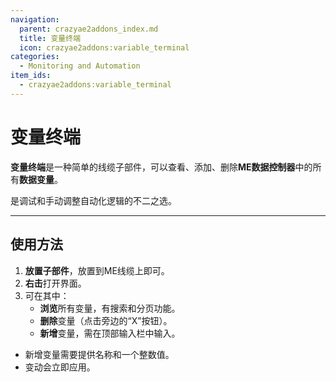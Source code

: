```yaml
---
navigation:
  parent: crazyae2addons_index.md
  title: 变量终端
  icon: crazyae2addons:variable_terminal
categories:
  - Monitoring and Automation
item_ids:
  - crazyae2addons:variable_terminal
---
```


# 变量终端

**变量终端**是一种简单的线缆子部件，可以查看、添加、删除**ME数据控制器**中的所有**数据变量**。

是调试和手动调整自动化逻辑的不二之选。

---

## 使用方法

1. **放置子部件**，放置到ME线缆上即可。
2. **右击**打开界面。
3. 可在其中：
   - **浏览**所有变量，有搜索和分页功能。
   - **删除**变量（点击旁边的“X”按钮）。
   - **新增**变量，需在顶部输入栏中输入。

- 新增变量需要提供名称和一个整数值。
- 变动会立即应用。